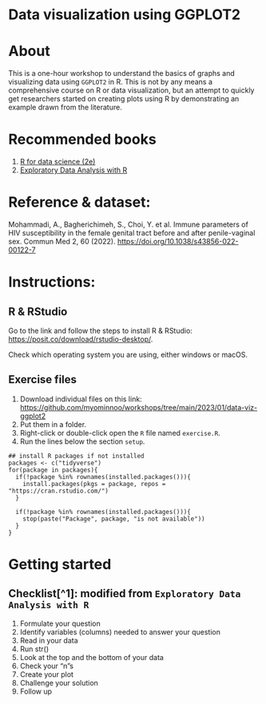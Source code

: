 Data visualization using GGPLOT2
================

# About

This is a one-hour workshop to understand the basics of graphs and
visualizing data using `GGPLOT2` in R. This is not by any means a
comprehensive course on R or data visualization, but an attempt to
quickly get researchers started on creating plots using R by
demonstrating an example drawn from the literature.

# Recommended books

1.  [R for data science (2e)](https://r4ds.hadley.nz/)
2.  [Exploratory Data Analysis with
    R](https://bookdown.org/rdpeng/exdata/)

# Reference & dataset:

Mohammadi, A., Bagherichimeh, S., Choi, Y. et al. Immune parameters of
HIV susceptibility in the female genital tract before and after
penile-vaginal sex. Commun Med 2, 60 (2022).
<https://doi.org/10.1038/s43856-022-00122-7>

# Instructions:

## R & RStudio

Go to the link and follow the steps to install R & RStudio:
<https://posit.co/download/rstudio-desktop/>.

Check which operating system you are using, either windows or macOS.

## Exercise files

1.  Download individual files on this link:
    <https://github.com/myominnoo/workshops/tree/main/2023/01/data-viz-ggplot2>  
2.  Put them in a folder.
3.  Right-click or double-click open the `R` file named `exercise.R`.
4.  Run the lines below the section `setup`.

<!-- -->

    ## install R packages if not installed
    packages <- c("tidyverse")
    for(package in packages){
      if(!package %in% rownames(installed.packages())){
        install.packages(pkgs = package, repos = "https://cran.rstudio.com/")
      }
      
      if(!package %in% rownames(installed.packages())){
        stop(paste("Package", package, "is not available"))
      }
    }

# Getting started

## Checklist\[^1\]: modified from `Exploratory Data Analysis with R`

1.  Formulate your question
2.  Identify variables (columns) needed to answer your question
3.  Read in your data
4.  Run str()
5.  Look at the top and the bottom of your data
6.  Check your “n”s
7.  Create your plot
8.  Challenge your solution
9.  Follow up

